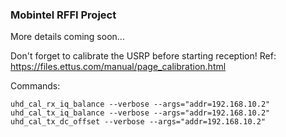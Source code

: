 ### Mobintel RFFI Project

More details coming soon...

Don't forget to calibrate the USRP before starting reception!
Ref: https://files.ettus.com/manual/page_calibration.html

Commands:

`uhd_cal_rx_iq_balance --verbose --args="addr=192.168.10.2"`
`uhd_cal_tx_iq_balance --verbose --args="addr=192.168.10.2"`
`uhd_cal_tx_dc_offset --verbose --args="addr=192.168.10.2"`